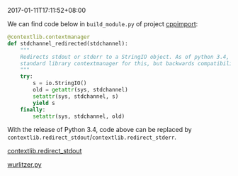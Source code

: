 2017-01-11T17:11:52+08:00

We can find code below in `build_module.py` of project [cppimport](https://github.com/tbenthompson/cppimport):

```python
@contextlib.contextmanager
def stdchannel_redirected(stdchannel):
    """
    Redirects stdout or stderr to a StringIO object. As of python 3.4, there is a
    standard library contextmanager for this, but backwards compatibility!
    """
    try:
        s = io.StringIO()
        old = getattr(sys, stdchannel)
        setattr(sys, stdchannel, s)
        yield s
    finally:
        setattr(sys, stdchannel, old)
```

With the release of Python 3.4, code above can be replaced by `contextlib.redirect_stdout`/`contextlib.redirect_stderr`.

[contextlib.redirect_stdout](https://github.com/tbenthompson/cppimport/blob/a3ac34b575cf586fa762adef7dce1f6c10abcc86/cppimport/build_module.py#L82)

[wurlitzer.py](https://github.com/minrk/wurlitzer/blob/main/wurlitzer.py)


